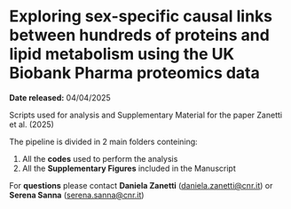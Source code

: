 # Exploring sex-specific causal links between hundreds of proteins and lipid metabolism using the UK Biobank Pharma proteomics data

**Date released:** 04/04/2025


Scripts used for analysis and Supplementary Material for the paper Zanetti et al. (2025)

The pipeline is divided in 2 main folders conteining: 
1. All the **codes** used to perform the analysis
2. All the **Supplementary Figures** included in the Manuscript


For **questions** please contact **Daniela Zanetti** (daniela.zanetti@cnr.it) or **Serena Sanna** (serena.sanna@cnr.it)



